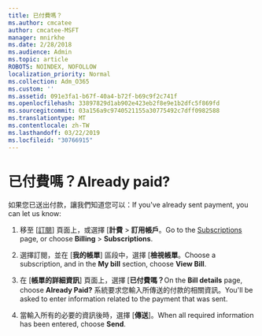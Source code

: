 ```yaml
---
title: 已付費嗎？
ms.author: cmcatee
author: cmcatee-MSFT
manager: mnirkhe
ms.date: 2/28/2018
ms.audience: Admin
ms.topic: article
ROBOTS: NOINDEX, NOFOLLOW
localization_priority: Normal
ms.collection: Adm_O365
ms.custom: ''
ms.assetid: 091e3fa1-b67f-40a4-b72f-b69c9f2c741f
ms.openlocfilehash: 33897829d1ab902e423eb2f8e9e1b2dfc5f869fd
ms.sourcegitcommit: 03a156a9c9740521155a30775492c7dff0982588
ms.translationtype: MT
ms.contentlocale: zh-TW
ms.lasthandoff: 03/22/2019
ms.locfileid: "30766915"
---
```

# <a name="already-paid"></a><span data-ttu-id="80e3b-102">已付費嗎？</span><span class="sxs-lookup"><span data-stu-id="80e3b-102">Already paid?</span></span>

<span data-ttu-id="80e3b-103">如果您已送出付款，讓我們知道您可以：</span><span class="sxs-lookup"><span data-stu-id="80e3b-103">If you've already sent payment, you can let us know:</span></span>
  
1. <span data-ttu-id="80e3b-104">移至 [[訂閱](https://go.microsoft.com/fwlink/p/?linkid=842054)] 頁面上，或選擇 [**計費** \> **訂用帳戶**。</span><span class="sxs-lookup"><span data-stu-id="80e3b-104">Go to the [Subscriptions](https://go.microsoft.com/fwlink/p/?linkid=842054) page, or choose **Billing** \> **Subscriptions**.</span></span>
    
2. <span data-ttu-id="80e3b-105">選擇訂閱，並在 [**我的帳單**] 區段中，選擇 [**檢視帳單**。</span><span class="sxs-lookup"><span data-stu-id="80e3b-105">Choose a subscription, and in the **My bill** section, choose **View Bill**.</span></span>
    
3. <span data-ttu-id="80e3b-106">在 [**帳單的詳細資訊**] 頁面上，選擇 [**已付費嗎？**</span><span class="sxs-lookup"><span data-stu-id="80e3b-106">On the **Bill details** page, choose **Already Paid?**</span></span> <span data-ttu-id="80e3b-107">系統要求您輸入所傳送的付款的相關資訊。</span><span class="sxs-lookup"><span data-stu-id="80e3b-107">You'll be asked to enter information related to the payment that was sent.</span></span> 
    
4. <span data-ttu-id="80e3b-108">當輸入所有的必要的資訊後時，選擇 [**傳送**]。</span><span class="sxs-lookup"><span data-stu-id="80e3b-108">When all required information has been entered, choose **Send**.</span></span>
    

